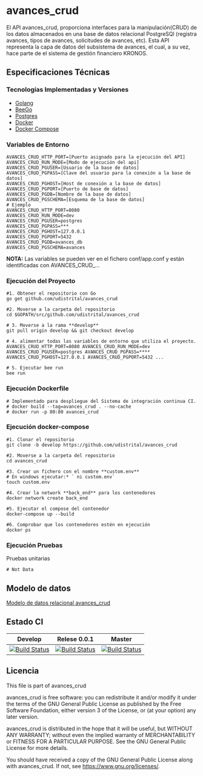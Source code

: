 # avances_crud

El API avances_crud, proporciona interfaces para la manipulación(CRUD) de los datos almacenados en una base de datos relacional PostgreSQl (registra avances, tipos de avances, solicitudes de avances, etc).
Esta API representa la capa de datos del subsistema de avances, el cual, a su vez, hace parte de el sistema de gestión financiero KRONOS.

## Especificaciones Técnicas

### Tecnologías Implementadas y Versiones
* [Golang](https://github.com/udistrital/introduccion_oas/blob/master/instalacion_de_herramientas/golang.md)
* [BeeGo](https://github.com/udistrital/introduccion_oas/blob/master/instalacion_de_herramientas/beego.md)
* [Postgres](https://github.com/udistrital/lineamientos_oas/blob/master/instalacion_de_herramientas/postgres.md)
* [Docker](https://docs.docker.com/engine/install/ubuntu/)
* [Docker Compose](https://docs.docker.com/compose/)


### Variables de Entorno
```shell
AVANCES_CRUD_HTTP_PORT=[Puerto asignado para la ejecución del API]
AVANCES_CRUD_RUN_MODE=[Modo de ejecución del api]
AVANCES_CRUD_PGUSER=[Usuario de la base de datos]
AVANCES_CRUD_PGPASS=[Clave del usuario para la conexión a la base de datos]
AVANCES_CRUD_PGHOST=[Host de conexión a la base de datos]
AVANCES_CRUD_PGPORT=[Puerto de base de datos]
AVANCES_CRUD_PGDB=[Nombre de la base de datos]
AVANCES_CRUD_PGSCHEMA=[Esquema de la base de datos]
# Ejemplo
AVANCES_CRUD_HTTP_PORT=8080
AVANCES_CRUD_RUN_MODE=dev
AVANCES_CRUD_PGUSER=postgres
AVANCES_CRUD_PGPASS=***
AVANCES_CRUD_PGHOST=127.0.0.1
AVANCES_CRUD_PGPORT=5432
AVANCES_CRUD_PGDB=avances_db
AVANCES_CRUD_PGSCHEMA=avances
```
**NOTA:** Las variables se pueden ver en el fichero conf/app.conf y están identificadas con AVANCES_CRUD_...


### Ejecución del Proyecto
```shell
#1. Obtener el repositorio con Go
go get github.com/udistrital/avances_crud

#2. Moverse a la carpeta del repositorio
cd $GOPATH/src/github.com/udistrital/avances_crud

# 3. Moverse a la rama **develop**
git pull origin develop && git checkout develop

# 4. alimentar todas las variables de entorno que utiliza el proyecto.
AVANCES_CRUD_HTTP_PORT=8080 AVANCES_CRUD_RUN_MODE=dev AVANCES_CRUD_PGUSER=postgres AVANCES_CRUD_PGPASS=**** AVANCES_CRUD_PGHOST=127.0.0.1 AVANCES_CRUD_PGPORT=5432 ...

# 5. Ejecutar bee run
bee run
```

### Ejecución Dockerfile
```shell
# Implementado para despliegue del Sistema de integración continua CI.
# docker build --tag=avances_crud . --no-cache
# docker run -p 80:80 avances_crud
```

### Ejecución docker-compose
```shell
#1. Clonar el repositorio
git clone -b develop https://github.com/udistrital/avances_crud

#2. Moverse a la carpeta del repositorio
cd avances_crud

#3. Crear un fichero con el nombre **custom.env**
# En windows ejecutar:* ` ni custom.env`
touch custom.env

#4. Crear la network **back_end** para los contenedores
docker network create back_end

#5. Ejecutar el compose del contenedor
docker-compose up --build

#6. Comprobar que los contenedores estén en ejecución
docker ps
```

### Ejecución Pruebas

Pruebas unitarias
```shell
# Not Data
```

## Modelo de datos
[Modelo de datos relacional avances_crud](database/modelobd.png)


## Estado CI
| Develop | Relese 0.0.1 | Master |
| -- | -- | -- |
| [![Build Status](https://hubci.portaloas.udistrital.edu.co/api/badges/udistrital/avances_crud/status.svg?ref=refs/heads/develop)](https://hubci.portaloas.udistrital.edu.co/udistrital/avances_crud) | [![Build Status](https://hubci.portaloas.udistrital.edu.co/api/badges/udistrital/avances_crud/status.svg?ref=refs/heads/release/0.0.1)](https://hubci.portaloas.udistrital.edu.co/udistrital/avances_crud) | [![Build Status](https://hubci.portaloas.udistrital.edu.co/api/badges/udistrital/avances_crud/status.svg?ref=refs/heads/master)](https://hubci.portaloas.udistrital.edu.co/udistrital/avances_crud) |


## Licencia
This file is part of avances_crud

avances_crud is free software: you can redistribute it and/or modify it under the terms of the GNU General Public License as published by the Free Software Foundation, either version 3 of the License, or (at your option) any later version.

avances_crud is distributed in the hope that it will be useful, but WITHOUT ANY WARRANTY; without even the implied warranty of MERCHANTABILITY or FITNESS FOR A PARTICULAR PURPOSE. See the GNU General Public License for more details.

You should have received a copy of the GNU General Public License along with avances_crud. If not, see https://www.gnu.org/licenses/.
